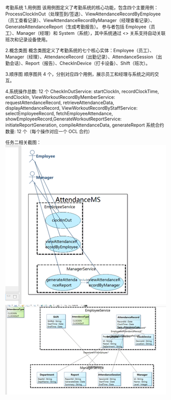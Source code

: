 考勤系统 
1.用例图 该用例图定义了考勤系统的核心功能，包含四个主要用例：ProcessClockInOut（处理签到/签退）、ViewAttendanceRecordByEmployee（员工查看记录）、ViewAttendanceRecordByManager（经理查看记录）、GenerateAttendanceReport（生成考勤报告）。 参与者包括 Employee（员工）、Manager（经理）和 System（系统），其中系统通过 <> 关系支持自动关联班次和记录设备使用。

2.概念类图 概念类图定义了考勤系统的七个核心实体：Employee（员工）、Manager（经理）、AttendanceRecord（出勤记录）、AttendanceSession（出勤会话）、Report（报告）、CheckInDevice（打卡设备）、Shift（班次）。

3.顺序图 顺序图共 4 个，分别对应四个用例，展示员工和经理与系统之间的交互。

4.系统操作总数: 12 个 CheckInOutService: startClockIn, recordClockTime, endClockIn, ViewWorkoutRecordByMemberService: requestAttendanceRecord, retrieveAttendanceData, displayAttendanceRecord, ViewWorkoutRecordByStaffService: selectEmployeeRecord, fetchEmployeeAttendance, showEmployeeRecord,GenerateWorkoutReportService: initiateReportGeneration, compileAttendanceData, generateReport 系统合约数量: 12 个（每个操作对应一个 OCL 合约）


任务二相关截图：
![用例图](images/生成用例图.png)
![类图](images/生成类图.png)


